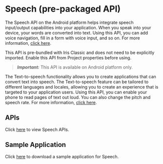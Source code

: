                             

Speech (pre-packaged API)
=========================

The Speech API on the Android platform helps integrate speech input/output capabilities into your application. When you speak into your device, your words are converted into text. Using this API, you can add voice navigation, fill in a form with voice input, and so on. For more information, [click here](http://developer.android.com/reference/android/speech/package-summary.html).

This API is pre-bundled with Iris Classic and does not need to be explicitly imported. Enable this API from Project properties before using.

> **_Important:_** This API is available on Android platform only.

The Text-to-speech functionality allows you to create applications that can convert text into speech. The Text-to-speech feature can be tailored to different languages and locales, allowing you to create an experience that is targeted to your application users. Using this API, you can enable your phone to read pages of text out loud. You can also change the pitch and speech rate. For more information, [click here](http://developer.android.com/reference/android/speech/tts/package-summary.html).

APIs
----

Click [here](https://github.com/HCL-TECH-SOFTWARE/volt-mx-native-function-docs/blob/main/docs/Android/android.speech.tts-Android-10.0/index.md) to view Speech APIs.

Sample Application
------------------

Click [here](https://github.com/kony/KNF_Speech) to download a sample application for Speech.


